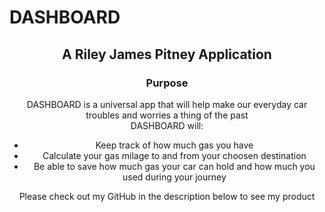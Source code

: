 # DASHBOARD
## <center> A Riley James Pitney Application <center/>
### <center> Purpose <center/>
<center> DASHBOARD is a universal app that will help make our everyday car troubles and worries a thing of the past<center/>
DASHBOARD will:
<ul>
  <li> Keep track of how much gas you have</li>
  <li> Calculate your gas milage to and from your choosen destination</li>
  <li> Be able to save how much gas your car can hold and how much you used during your journey</li>
</ul>

<bold>Please check out my GitHub in the description below to see my product<bold/>
